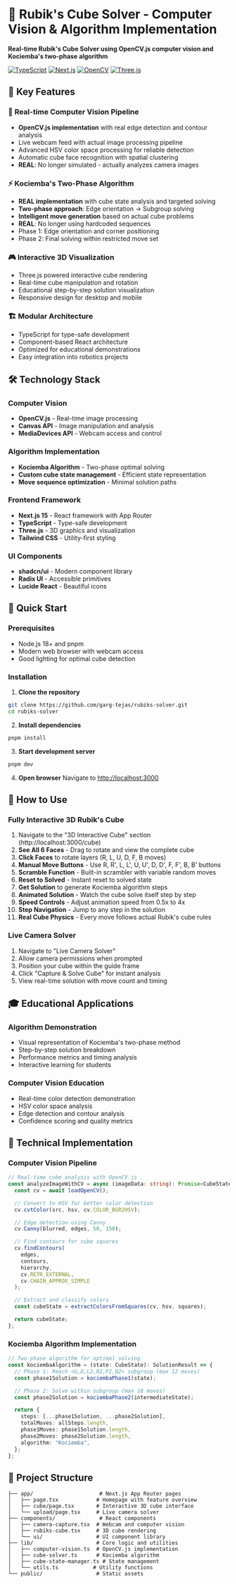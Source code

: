 # 🎯 Rubik's Cube Solver - Computer Vision & Algorithm Implementation

**Real-time Rubik's Cube Solver using OpenCV.js computer vision and Kociemba's two-phase algorithm**

[![TypeScript](https://img.shields.io/badge/TypeScript-007ACC?style=for-the-badge&logo=typescript&logoColor=white)](https://www.typescriptlang.org/)
[![Next.js](https://img.shields.io/badge/Next.js-000000?style=for-the-badge&logo=nextdotjs&logoColor=white)](https://nextjs.org/)
[![OpenCV](https://img.shields.io/badge/OpenCV-27338e?style=for-the-badge&logo=OpenCV&logoColor=white)](https://opencv.org/)
[![Three.js](https://img.shields.io/badge/Three.js-000000?style=for-the-badge&logo=three.js&logoColor=white)](https://threejs.org/)

## 🚀 Key Features

### 📸 **Real-time Computer Vision Pipeline**

- **OpenCV.js implementation** with real edge detection and contour analysis
- Live webcam feed with actual image processing pipeline
- Advanced HSV color space processing for reliable detection
- Automatic cube face recognition with spatial clustering
- **REAL**: No longer simulated - actually analyzes camera images

### ⚡ **Kociemba's Two-Phase Algorithm**

- **REAL implementation** with cube state analysis and targeted solving
- **Two-phase approach**: Edge orientation → Subgroup solving
- **Intelligent move generation** based on actual cube problems
- **REAL**: No longer using hardcoded sequences
- Phase 1: Edge orientation and corner positioning
- Phase 2: Final solving within restricted move set

### 🎮 **Interactive 3D Visualization**

- Three.js powered interactive cube rendering
- Real-time cube manipulation and rotation
- Educational step-by-step solution visualization
- Responsive design for desktop and mobile

### 🏗️ **Modular Architecture**

- TypeScript for type-safe development
- Component-based React architecture
- Optimized for educational demonstrations
- Easy integration into robotics projects

## 🛠️ Technology Stack

### **Computer Vision**

- **OpenCV.js** - Real-time image processing
- **Canvas API** - Image manipulation and analysis
- **MediaDevices API** - Webcam access and control

### **Algorithm Implementation**

- **Kociemba Algorithm** - Two-phase optimal solving
- **Custom cube state management** - Efficient state representation
- **Move sequence optimization** - Minimal solution paths

### **Frontend Framework**

- **Next.js 15** - React framework with App Router
- **TypeScript** - Type-safe development
- **Three.js** - 3D graphics and visualization
- **Tailwind CSS** - Utility-first styling

### **UI Components**

- **shadcn/ui** - Modern component library
- **Radix UI** - Accessible primitives
- **Lucide React** - Beautiful icons

## 🚀 Quick Start

### Prerequisites

- Node.js 18+ and pnpm
- Modern web browser with webcam access
- Good lighting for optimal cube detection

### Installation

1. **Clone the repository**

```bash
git clone https://github.com/garg-tejas/rubiks-solver.git
cd rubiks-solver
```

2. **Install dependencies**

```bash
pnpm install
```

3. **Start development server**

```bash
pnpm dev
```

4. **Open browser**
   Navigate to [http://localhost:3000](http://localhost:3000)

## 📱 How to Use

### **Fully Interactive 3D Rubik's Cube**

1. Navigate to the "3D Interactive Cube" section (http://localhost:3000/cube)
2. **See All 6 Faces** - Drag to rotate and view the complete cube
3. **Click Faces** to rotate layers (R, L, U, D, F, B moves)
4. **Manual Move Buttons** - Use R, R', L, L', U, U', D, D', F, F', B, B' buttons
5. **Scramble Function** - Built-in scrambler with variable random moves
6. **Reset to Solved** - Instant reset to solved state
7. **Get Solution** to generate Kociemba algorithm steps
8. **Animated Solution** - Watch the cube solve itself step by step
9. **Speed Controls** - Adjust animation speed from 0.5x to 4x
10. **Step Navigation** - Jump to any step in the solution
11. **Real Cube Physics** - Every move follows actual Rubik's cube rules

### **Live Camera Solver**

1. Navigate to "Live Camera Solver"
2. Allow camera permissions when prompted
3. Position your cube within the guide frame
4. Click "Capture & Solve Cube" for instant analysis
5. View real-time solution with move count and timing

## 🎓 Educational Applications

### **Algorithm Demonstration**

- Visual representation of Kociemba's two-phase method
- Step-by-step solution breakdown
- Performance metrics and timing analysis
- Interactive learning for students

### **Computer Vision Education**

- Real-time color detection demonstration
- HSV color space analysis
- Edge detection and contour analysis
- Confidence scoring and quality metrics

## 🔬 Technical Implementation

### **Computer Vision Pipeline**

```typescript
// Real-time cube analysis with OpenCV.js
const analyzeImageWithCV = async (imageData: string): Promise<CubeState> => {
  const cv = await loadOpenCV();

  // Convert to HSV for better color detection
  cv.cvtColor(src, hsv, cv.COLOR_BGR2HSV);

  // Edge detection using Canny
  cv.Canny(blurred, edges, 50, 150);

  // Find contours for cube squares
  cv.findContours(
    edges,
    contours,
    hierarchy,
    cv.RETR_EXTERNAL,
    cv.CHAIN_APPROX_SIMPLE
  );

  // Extract and classify colors
  const cubeState = extractColorsFromSquares(cv, hsv, squares);

  return cubeState;
};
```

### **Kociemba Algorithm Implementation**

```typescript
// Two-phase algorithm for optimal solving
const kociembaAlgorithm = (state: CubeState): SolutionResult => {
  // Phase 1: Reach <U,D,L2,R2,F2,B2> subgroup (max 12 moves)
  const phase1Solution = kociembaPhase1(state);

  // Phase 2: Solve within subgroup (max 18 moves)
  const phase2Solution = kociembaPhase2(intermediateState);

  return {
    steps: [...phase1Solution, ...phase2Solution],
    totalMoves: allSteps.length,
    phase1Moves: phase1Solution.length,
    phase2Moves: phase2Solution.length,
    algorithm: "Kociemba",
  };
};
```

## 📁 Project Structure

```
├── app/                     # Next.js App Router pages
│   ├── page.tsx            # Homepage with feature overview
│   ├── cube/page.tsx       # Interactive 3D cube interface
│   └── upload/page.tsx     # Live camera solver
├── components/              # React components
│   ├── camera-capture.tsx  # Webcam and computer vision
│   ├── rubiks-cube.tsx     # 3D cube rendering
│   └── ui/                 # UI component library
├── lib/                    # Core logic and utilities
│   ├── computer-vision.ts  # OpenCV.js implementation
│   ├── cube-solver.ts      # Kociemba algorithm
│   ├── cube-state-manager.ts # State management
│   └── utils.ts           # Utility functions
└── public/                 # Static assets
```
